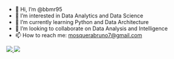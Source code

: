 - 👋 Hi, I’m @bbmr95
- 👀 I’m interested in Data Analytics and Data Science
- 🌱 I’m currently learning Python and Data Architecture
- 💞️ I’m looking to collaborate on Data Analysis and Intelligence
- 📫 How to reach me: mosquerabruno7@gmail.com

<!---
bbmr95/bbmr95 is a ✨ special ✨ repository because its `README.md` (this file) appears on your GitHub profile.
You can click the Preview link to take a look at your changes.
--->
<a href="https://www.linkedin.com/in/bbmr951/"><img src="https://img.shields.io/badge/LinkedIn-0A66C2.svg?&style=for-the-badge&logo=LinkedIn&logoColor=white">
<a href="https://www.linkedin.com/in/bbmr951/"><img src="https://img.shields.io/badge/twitter-%231DA1F2.svg?&style=for-the-badge&logo=twitter&logoColor=white" />
